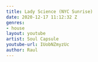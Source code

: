```yaml
---
title: Lady Science (NYC Sunrise)
date: 2020-12-17 11:12:32 Z
genres:
- house
layout: youtube
artist: Soul Capsule
youtube-url: IUobNZmyzUc
author: Raul
---
```


